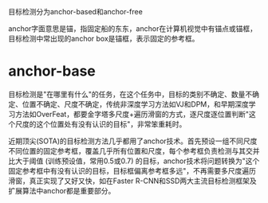 目标检测分为anchor-based和anchor-free

anchor字面意思是锚，指固定船的东东，anchor在计算机视觉中有锚点或锚框，目标检测中常出现的anchor box是锚框，表示固定的参考框。

# anchor-base

目标检测是"在哪里有什么"的任务，在这个任务中，目标的类别不确定、数量不确定、位置不确定、尺度不确定，传统非深度学习方法如VJ和DPM，和早期深度学习方法如OverFeat，都要金字塔多尺度+遍历滑窗的方式，逐尺度逐位置判断"这个尺度的这个位置处有没有认识的目标"，非常笨重耗时。

近期顶尖(SOTA)的目标检测方法几乎都用了anchor技术。首先预设一组不同尺度不同位置的固定参考框，覆盖几乎所有位置和尺度，每个参考框负责检测与其交并比大于阈值 (训练预设值，常用0.5或0.7) 的目标，anchor技术将问题转换为"这个固定参考框中有没有认识的目标，目标框偏离参考框多远"，不再需要多尺度遍历滑窗，真正实现了又好又快，如在Faster R-CNN和SSD两大主流目标检测框架及扩展算法中anchor都是重要部分。

